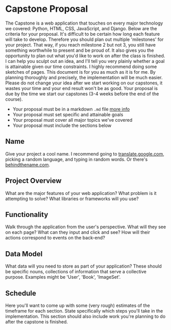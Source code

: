 
# Capstone Proposal

The Capstone is a web application that touches on every major technology we covered: Python, HTML, CSS, JavaScript, and Django. Below are the criteria for your proposal. It's difficult to be certain how long each feature will take to develop. Therefore you should plan out multiple 'milestones' for your project. That way, if you reach milestone 2 but not 3, you still have something worthwhile to present and be proud of. It also gives you the opportunity to plan out what you'd like to work on after the class is finished. I can help you sculpt out an idea, and I'll tell you very plainly whether a goal is attainable given our time constraints. I highly recommend doing some sketches of pages. This document is for you as much as it is for me. By planning thoroughly and precisely, the implementation will be much easier. Please do not change your idea after we start working on our capstones, it wastes your time and your end result won't be as good. Your proposal is due by the time we start our capstones (3-4 weeks before the end of the course).

- Your proposal must be in a markdown `.md` file [more info](https://help.github.com/articles/basic-writing-and-formatting-syntax/)
- Your proposal must set specific and attainable goals
- Your proposal must cover all major topics we've covered
- Your proposal must include the sections below



## Name

Give your project a cool name. I recommend going to [translate.google.com](https://translate.google.com/), picking a random language, and typing in random words. Or there's [behindthename.com](https://www.behindthename.com/).

## Project Overview

What are the major features of your web application? What problem is it attempting to solve? What libraries or frameworks will you use?

## Functionality

Walk through the application from the user's perspective. What will they see on each page? What can they input and click and see? How will their actions correspond to events on the back-end?

## Data Model

What data will you need to store as part of your application? These should be specific nouns, collections of information that serve a collective purpose. Examples might be 'User', 'Book', 'ImageSet'.

## Schedule

Here you'll want to come up with some (very rough) estimates of the timeframe for each section. State specifically which steps you'll take in the implementation. This section should also include work you're planning to do after the capstone is finished.













